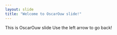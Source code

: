 ```yaml
---
layout: slide
title: "Welcome to OscarOuw slide!"
---
```

This is OscarOuw slide
Use the left arrow to go back!
